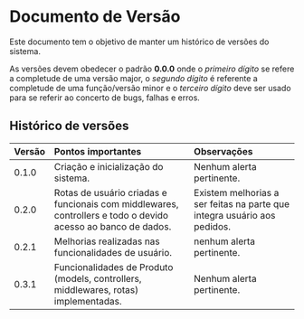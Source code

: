 # Documento de Versão
Este documento tem o objetivo de manter um histórico de versões do sistema.

As versões devem obedecer o padrão **0.0.0** onde o *primeiro dígito* se refere a completude de uma versão major, o *segundo dígito* é referente a completude de uma função/versão minor e o *terceiro dígito* deve ser usado para se referir ao concerto de bugs, falhas e erros.

## Histórico de versões
| Versão | Pontos importantes | Observações |
|--------|:-------------------|:------------|
| 0.1.0 | Criação e inicialização do sistema. | Nenhum alerta pertinente. |
| 0.2.0 | Rotas de usuário criadas e funcionais com middlewares, controllers e todo o devido acesso ao banco de dados. | Existem melhorias a ser feitas na parte que integra usuário aos pedidos. |
| 0.2.1 | Melhorias realizadas nas funcionalidades de usuário. | nenhum alerta pertinente. |
| 0.3.1 | Funcionalidades de Produto (models, controllers, middlewares, rotas) implementadas. | Nenhum alerta pertinente. |
